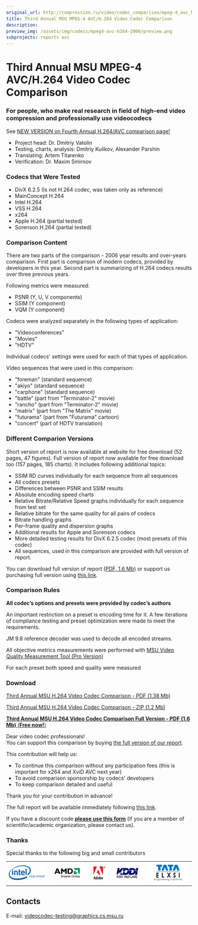 ```yaml
---
original_url: http://compression.ru/video/codec_comparison/mpeg-4_avc_h264_2006_en.html
title: Third Annual MSU MPEG-4 AVC/H.264 Video Codec Comparison
description: 
preview_img: /assets/img/codecs/mpeg4-avc-h264-2006/preview.png
subprojects: reports avc
---
```


# Third Annual MSU MPEG-4 AVC/H.264 Video Codec Comparison

  

### For people, who make real research in field of high-end video compression and professionally use videocodecs



See [NEW VERSION on Fourth Annual H.264/AVC comparison
page!](/codecs/mpeg4-avc-h264-2007.html)

* Project head: Dr. Dmitriy Vatolin  
* Testing, charts, analysis: Dmitriy Kulikov, Alexander Parshin  
* Translating: Artem Titarenko  
* Verification: Dr. Maxim Smirnov  

### Codecs that Were Tested

- DivX 6.2.5 (Is not H.264 codec, was taken only as reference)
- MainConcept H.264
- Intel H.264
- VSS H.264
- x264
- Apple H.264 (partial tested)
- Sorenson H.264 (partial tested)

### Comparison Content

There are two parts of the comparison - 2006 year results and over-years
comparison. First part is comparison of modern codecs, provided by
developers in this year. Second part is summarizing of H.264 codecs
results over three previous years.

Following metrics were measured:
- PSNR (Y, U, V components)
- SSIM (Y component)
- VQM (Y component)

  

Codecs were analyzed separately in the following types of application:
- "Videoconferences"
- "Movies"
- "HDTV"

Individual codecs' settings were used for each of that types of
application.  

Video sequences that were used in this comparison:
- "foreman" (standard sequence)
- "akiyo" (standard sequence)
- "carphone" (standard sequence)
- "battle” (part from "Terminator-2" movie)
- "rancho" (part from "Terminator-2" movie)
- "matrix" (part from "The Matrix" movie)
- "futurama" (part from "Futurama" cartoon)
- "concert" (part of HDTV translation)

  

### Different Comparion Versions

<span id="full_version_description"></span>Short version of report is
now available at website for free download (52 pages, 47 figures). Full
version of report now available for free download too (157 pages, 185
charts). It includes following additional topics:
- SSIM RD curves individually for each sequence from all sequences
- All codecs presets
- Differences between PSNR and SSIM results
- Absolute encoding speed charts
- Relative Bitrate/Relative Speed graphs individually for each sequence
from test set
- Relative bitrate for the same quality for all pairs of codecs
- Bitrate handling graphs
- Per-frame quality and dispersion graphs
- Additional results for Apple and Sorenson codecs
- More detailed testing results for DivX 6.2.5 codec (most presets of this
codec)
- All sequences, used in this comparison are provided with full version of
report.

You can download full version of report ([PDF, 1.6
Mb](http://compression.ru/video/codec_comparison/pdf/msu_mpeg_4_avc_h264_codec_comparison_2006_eng_full.pdf)) or
support us purchasing full version using [this
link](http://www.regnow.com/softsell/nph-softsell.cgi?item=16995-14).

### Comparison Rules

**All codec’s options and presets were provided by codec’s authors**

An important restriction on a preset is encoding time for it. A few
iterations of compliance testing and preset optimization were made to
meet the requirements.

JM 9.8 reference decoder was used to decode all encoded streams.

All objective metrics measurements were performed with [MSU Video
Quality Measurement Tool (Pro
Version)](/vqmt/vqmt.html)

For each preset both speed and quality were measured

### Download

[Third Annual MSU H.264 Video Codec Comparison - PDF (1.38
Mb)](http://compression.ru/video/codec_comparison/pdf/msu_mpeg_4_avc_h264_codec_comparison_2006_eng.pdf)

[Third Annual MSU H.264 Video Codec Comparison - ZIP (1.2
Mb)](http://compression.ru/video/codec_comparison/zip/msu_mpeg_4_avc_h264_codec_comparison_2006_eng.zip)

<span id="full_version"></span> [**Third Annual MSU H.264 Video Codec
Comparison Full Version - PDF (1.6 Mb)** (**Free
now!**)](http://compression.ru/video/codec_comparison/pdf/msu_mpeg_4_avc_h264_codec_comparison_2006_eng_full.pdf)

Dear video codec professionals!  
You can support this comparison by buying [the full version of our
report](/codecs/mpeg4-avc-h264-2006.html#full_version_description).  

This contribution will help us:
- To continue this comparison without any participation fees (this is
important for x264 and XviD AVC next year)
- To avoid comparison sponsorship by codecs' developers
- To keep comparison detailed and useful

Thank you for your contribution in advance!

The full report will be available immediately following [this
link](http://www.regnow.com/softsell/nph-softsell.cgi?item=16995-14).

If you have a discount code [**please use this
form**](http://www.regnow.com/softsell/nph-softsell.cgi?items=16995-14)
(if you are a member of scientific/academic organization, please contact
us).

### Thanks

Special thanks to the following big and small contributors

  

<table class="center" style="text-align: center">
<tbody>
<tr class="odd">
<td><img src="/assets/img/codecs/mpeg4-avc-h264-2006/intel_logo.gif" alt="Intel" /></td>
<td><img src="/assets/img/codecs/mpeg4-avc-h264-2006/amd_logo.gif" alt="AMD" /></td>
<td><a href="http://www.adobe.com"><img src="/assets/img/codecs/mpeg4-avc-h264-2006/adobe_logo.gif" alt="Adobe" /></a></td>
<td><img src="/assets/img/codecs/mpeg4-avc-h264-2006/kddi_logo.gif" alt="KDDI R&amp;D labs" /></td>
<td><img src="/assets/img/codecs/mpeg4-avc-h264-2006/tata_logo.gif" alt="Tata Elxsi " /></td>
</tr>
</tbody>
</table>

## Contacts

E-mail: <videocodec-testing@graphics.cs.msu.ru>


